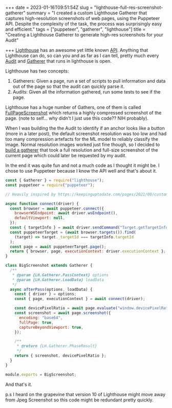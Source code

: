 +++
date = 2023-01-16T09:51:54Z
slug = "lighthouse-full-res-screenshot-gatherer"
summary = "I created a custom Lighthouse Gatherer that captures high-resolution screenshots of web pages, using the Puppeteer API. Despite the complexity of the task, the process was surprisingly easy and efficient."
tags = ["puppeteer", "gatherer", "lighthouse"]
title = "Creating a Lighthouse Gatherer to generate high-res screenshots for your Audit"

+++
[Lighthouse](https://developer.chrome.com/docs/lighthouse/overview/) has an awesome yet little known [API](https://github.com/GoogleChrome/lighthouse/blob/main/docs/new-audits.md). Anything that Lighthouse can do, so can you and as far as I can tell, pretty much every [Audit](https://github.com/GoogleChrome/lighthouse/tree/main/core/audits) and [Gatherer](https://github.com/GoogleChrome/lighthouse/tree/main/core/gather) that runs in lighthouse is open.

Lighthouse has two concepts:

1. Gatherers: Given a page, run a set of scripts to pull information and data out of the page so that the audit can quickly parse it.
2. Audits: Given all the information gathered, run some tests to see if the page.

Lighthouse has a huge number of Gathers, one of them is called [FullPageScreenshot](https://github.com/GoogleChrome/lighthouse/blob/main/core/gather/gatherers/full-page-screenshot.js) which returns a highly compressed screenshot of the page. (note to self... why didn't I just use this code?? NIH probably).

When I was building the the Audit to identify if an anchor looks like a button (more in a later post), the default screenshot resolution was too low and had too many compression artefacts for the ML model to reliably classify the image. Normal resolution images worked just fine though, so I decided to [build a gatherer](https://github.com/PaulKinlan/is-it-a-button-lighthouse-audit/blob/main/audit/big-screenshot-gatherer.js) that took a full resolution and full-size screenshot of the current page which could later be requested by my audit.

In the end it was quite fun and not a much code as I thought it might be. I chose to use Puppeteer because I know the API well and that's about it.

```JavaScript
const { Gatherer } = require("lighthouse");
const puppeteer = require("puppeteer");

// Heavily inspired by https://keepinguptodate.com/pages/2021/08/custom-lighthouse-audit/ and https://github.com/GoogleChrome/lighthouse/blob/main/docs/recipes/custom-gatherer-puppeteer/custom-gatherer.js

async function connect(driver) {
  const browser = await puppeteer.connect({
    browserWSEndpoint: await driver.wsEndpoint(),
    defaultViewport: null,
  });
  const { targetInfo } = await driver.sendCommand("Target.getTargetInfo");
  const puppeteerTarget = (await browser.targets()).find(
    (target) => target._targetId === targetInfo.targetId
  );
  const page = await puppeteerTarget.page();
  return { browser, page, executionContext: driver.executionContext };
}

class BigScreenshot extends Gatherer {
  /**
   * @param {LH.Gatherer.PassContext} options
   * @param {LH.Gatherer.LoadData} loadData
   */
  async afterPass(options, loadData) {
    const { driver } = options;
    const { page, executionContext } = await connect(driver);

    const devicePixelRatio = await page.evaluate("window.devicePixelRatio");
    const screenshot = await page.screenshot({
      encoding: "base64",
      fullPage: true,
      captureBeyondViewport: true,
    });

    /**
     * @return {LH.Gatherer.PhaseResult}
     */
    return { screenshot, devicePixelRatio };
  }
}

module.exports = BigScreenshot;
```

And that's it.

p.s I heard on the grapevine that version 10 of Lighthouse might move away from Jpeg Screenshot so this code might be redundant pretty quickly.